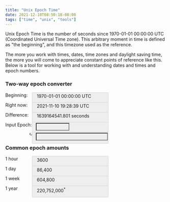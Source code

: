 ```yaml
---
title: "Unix Epoch Time"
date: 2021-12-10T08:50:18-08:00
tags: ["time", "unix", "tools"]
---
```


Unix Epoch Time is the number of seconds since 1970-01-01 00:00:00 UTC (Coordinated Universal Time zone). This arbitrary moment in time is defined as "the beginning", and this timezone used as the reference. 

The more you work with times, dates, time zones and daylight saving time, the more you will come to appreciate constant points of reference like this.  Below is a tool for working with and understanding dates and times and epoch numbers.

### Two-way epoch converter

<div class="time-container">

Beginning: 
<span class="time">1970-01-01 00:00:00 UTC</span>

Right now: <span class="time" id="now">2021-11-10 19:28:39 UTC</span>

Difference: <span class="time" id="now-epoch">1639164541.801 seconds</span>

Input Epoch: <span class="time"><input class="time-input" type="text" id="input-epoch"></input><span id="input-epoch-unit"></span></span>

&nbsp;&nbsp;&nbsp;&nbsp;&nbsp;&nbsp;&nbsp;&nbsp;&nbsp;&nbsp;&nbsp;&nbsp;&nbsp;
&nbsp;&nbsp;&nbsp;&nbsp;
&#x21AA; <span class="time"><input class="time-input" type="text" id="input-datetime"></input></span></span> 

### Common epoch amounts

1 hour <span class="time">3600</span>

1 day  <span class="time">86,400</span>

1 week  <span class="time">604,800</span>

1 year  <span class="time">220,752,000<sup>*</sup></span>

</div>

<script>
    const nowElement = document.getElementById("now");
    const inputEpoch = document.getElementById("input-epoch");
    const inputDatetime = document.getElementById("input-datetime");
    function now() {
        const d = new Date();
        
        const year = d.getUTCFullYear();
        const month = (d.getUTCMonth()+1).toString().padStart(2, '0');
        const day = d.getUTCDate().toString().padStart(2, '0');
        const hours = d.getUTCHours().toString().padStart(2, '0');
        const mins = d.getUTCMinutes().toString().padStart(2, '0');
        const seconds = d.getUTCSeconds().toString().padStart(2, '0');

        return `${year}-${month}-${day} ${hours}:${mins}:${seconds} UTC`;
    }

    setInterval(() => {
        const epoch = ` ${Date.now()/1000.} seconds`;
        const nowEpochElement = document.getElementById("now-epoch");
        nowElement.innerText = now();
        nowEpochElement.innerText = epoch;
    }, 1000);

    function epochUnit(epoch) {
        if(epoch < Math.pow(10, 12)) {
            return "seconds";
        } else {
            return "milliseconds";
        }
    }
    function isValidEpoch(epochString){
        const f = parseFloat(epochString);
        if(isNaN(f)) {
            return false;
        } else {
            return true;
        }
    }
    function formatISO(isoString) {
        return isoString.replace("T", " ").split(".")[0];
    }
    inputEpoch.addEventListener("change", (e) => {
        const inputText = e.target.value;
        const inputEpochUnit = document.getElementById("input-epoch-unit");
        if(isValidEpoch(inputText)) {
            inputEpochUnit.style.color = "black";
            const unit = epochUnit(inputText);
            inputEpochUnit.innerText = unit;
            // Convert epoch to date
            const outputDate = new Date(0);
            var epochUtcSeconds = parseFloat(inputText);
            if(unit === "milliseconds") {
                epochUtcSeconds = epochUtcSeconds/1000.;
            }
            outputDate.setUTCSeconds(epochUtcSeconds);
            inputDatetime.value = formatISO(outputDate.toISOString()) + " UTC";
        } else {
            inputEpochUnit.innerText = "error"
            inputEpochUnit.style.color = "red";
        }
    });
    inputDatetime.addEventListener("change", (e) => {
        inputEpoch.value = Date.parse(e.target.value);
    });

</script>

<style>
    .time-container {
        position: relative;
    }

    .time {
        border-color: lightgray;
        background-color: #eeeeee;
        border-style: solid;
        border-width: 1px;
        padding: 0.2em 1em;
        position: absolute;
        width: 15em;
        left: 6em;
        min-height: 2.1em;
    }
    .time-sidenote {
        position: absolute;
        left: 21em;
    }
    .time-input {
        left: 0.8em;
        position: absolute;
        background: transparent;
        border: ;
        font-family: inherit;
        font-size: inherit;
        min-height: 1.7em;
    }
    #input-epoch {
        width: 7.5em;
    }
    #input-epoch-unit{
        position: absolute;
        left: 8.5em;
    }
    #now-epoch {

    }
</style>
